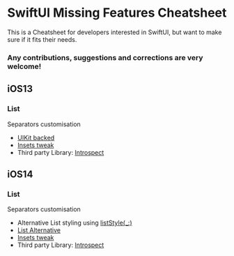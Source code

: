 # SwiftUI Missing Features Cheatsheet
This is a Cheatsheet for developers interested in SwiftUI, but want to make sure if it fits their needs.
### Any contributions, suggestions and corrections are very welcome!


## iOS13
### List
Separators customisation
* [UIKit backed](https://stackoverflow.com/a/58474518)
* [Insets tweak](https://stackoverflow.com/a/64350901)
* Third party Library: [Introspect](https://github.com/siteline/SwiftUI-Introspect)





## iOS14
### List
Separators customisation
* Alternative List styling using [listStyle(_:)](https://developer.apple.com/documentation/swiftui/view/liststyle(_:)) 
* [List Alternative](https://stackoverflow.com/a/58474518)
* [Insets tweak](https://stackoverflow.com/a/64350901)
* Third party Library: [Introspect](https://github.com/siteline/SwiftUI-Introspect)
